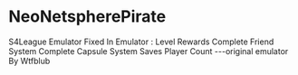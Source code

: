 # NeoNetspherePirate
S4League Emulator
Fixed In Emulator :
Level Rewards
Complete Friend System
Complete Capsule System
Saves Player Count
---original emulator By Wtfblub
